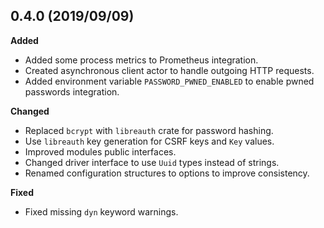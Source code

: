 ## 0.4.0 (2019/09/09)

**Added**

- Added some process metrics to Prometheus integration.
- Created asynchronous client actor to handle outgoing HTTP requests.
- Added environment variable `PASSWORD_PWNED_ENABLED` to enable pwned passwords integration.

**Changed**

- Replaced `bcrypt` with `libreauth` crate for password hashing.
- Use `libreauth` key generation for CSRF keys and `Key` values.
- Improved modules public interfaces.
- Changed driver interface to use `Uuid` types instead of strings.
- Renamed configuration structures to options to improve consistency.

**Fixed**

- Fixed missing `dyn` keyword warnings.
